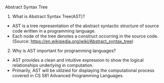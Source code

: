 Abstract Syntax Tree

1. What is Abstract Syntax Tree(AST)? 
- AST is a tree representation of the abstract syntactic structure of source code written in a programming language. 
- Each node of the tree denotes a construct occurring in the source code.
(Source: https://en.wikipedia.org/wiki/Abstract_syntax_tree)

2. Why is AST important for programming languages? 
- AST provides a clean and intuitive expression to show the logical relationships underlying in computation. 
- Primarily, AST will be utilzied for displaying the computational process covered in CS 581 Advanced Programming Languages. 
